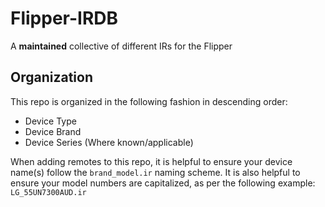 # Flipper-IRDB  

A **maintained** collective of different IRs for the Flipper

## Organization  

This repo is organized in the following fashion in descending order:  
* Device Type
* Device Brand
* Device Series (Where known/applicable)

When adding remotes to this repo, it is helpful to ensure your device name(s) follow the `brand_model.ir` naming scheme. It is also helpful to ensure your model numbers are capitalized, as per the following example:
`LG_55UN7300AUD.ir`